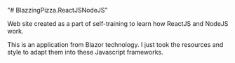 "# BlazzingPizza.ReactJSNodeJS" 


Web site created as a part of self-training to learn how ReactJS and NodeJS work.

This is an application from Blazor technology. I just took the resources and style to adapt them into these Javascript frameworks.
